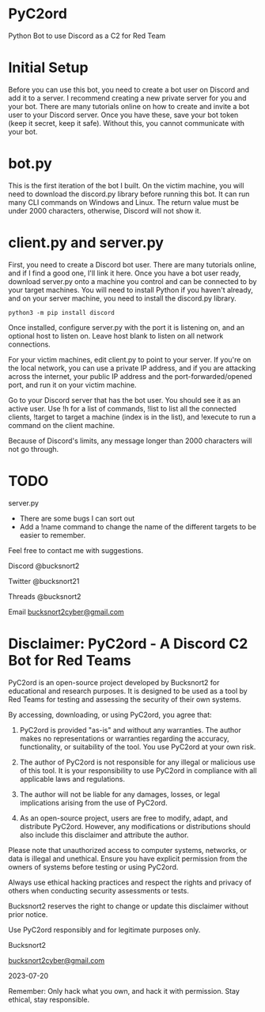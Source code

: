 # PyC2ord
Python Bot to use Discord as a C2 for Red Team

# Initial Setup
Before you can use this bot, you need to create a bot user on Discord and add it to a server. I recommend creating a new private server for you and your bot. There are many tutorials online on how to create and invite a bot user to your Discord server. Once you have these, save your bot token (keep it secret, keep it safe). Without this, you cannot communicate with your bot.

# bot.py
This is the first iteration of the bot I built. On the victim machine, you will need to download the discord.py library before running this bot.
It can run many CLI commands on Windows and Linux. The return value must be under 2000 characters, otherwise, Discord will not show it.

# client.py and server.py
First, you need to create a Discord bot user. There are many tutorials online, and if I find a good one, I'll link it here. Once you have a bot user ready, download server.py onto a machine you control and can be connected to by your target machines. You will need to install Python if you haven't already, and on your server machine, you need to install the discord.py library.

```python3 -m pip install discord```

Once installed, configure server.py with the port it is listening on, and an optional host to listen on. Leave host blank to listen on all network connections.

For your victim machines, edit client.py to point to your server. If you're on the local network, you can use a private IP address, and if you are attacking across the internet, your public IP address and the port-forwarded/opened port, and run it on your victim machine.

Go to your Discord server that has the bot user. You should see it as an active user. Use !h for a list of commands, !list to list all the connected clients, !target <index> to target a machine (index is in the list), and !execute <command> to run a command on the client machine.

Because of Discord's limits, any message longer than 2000 characters will not go through.

# TODO
server.py
 - There are some bugs I can sort out
 - Add a !name command to change the name of the different targets to be easier to remember.

Feel free to contact me with suggestions.

Discord @bucksnort2

Twitter @bucksnort21

Threads @bucksnort2

Email bucksnort2cyber@gmail.com



# Disclaimer: PyC2ord - A Discord C2 Bot for Red Teams

PyC2ord is an open-source project developed by Bucksnort2 for educational and research purposes. It is designed to be used as a tool by Red Teams for testing and assessing the security of their own systems. 

By accessing, downloading, or using PyC2ord, you agree that:

1. PyC2ord is provided "as-is" and without any warranties. The author makes no representations or warranties regarding the accuracy, functionality, or suitability of the tool. You use PyC2ord at your own risk.

2. The author of PyC2ord is not responsible for any illegal or malicious use of this tool. It is your responsibility to use PyC2ord in compliance with all applicable laws and regulations.

3. The author will not be liable for any damages, losses, or legal implications arising from the use of PyC2ord.

4. As an open-source project, users are free to modify, adapt, and distribute PyC2ord. However, any modifications or distributions should also include this disclaimer and attribute the author.

Please note that unauthorized access to computer systems, networks, or data is illegal and unethical. Ensure you have explicit permission from the owners of systems before testing or using PyC2ord.

Always use ethical hacking practices and respect the rights and privacy of others when conducting security assessments or tests.

Bucksnort2 reserves the right to change or update this disclaimer without prior notice.

Use PyC2ord responsibly and for legitimate purposes only.

Bucksnort2

bucksnort2cyber@gmail.com

2023-07-20

Remember: Only hack what you own, and hack it with permission. Stay ethical, stay responsible.
